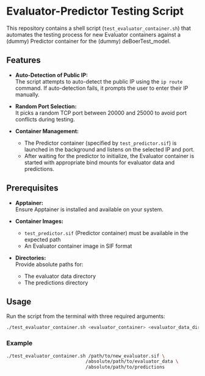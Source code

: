 # Evaluator-Predictor Testing Script

This repository contains a shell script (`test_evaluator_container.sh`) that automates the testing process for new Evaluator containers against a (dummy) Predictor container for the (dummy) deBoerTest_model.

## Features

- **Auto-Detection of Public IP:**  
  The script attempts to auto-detect the public IP using the `ip route` command. If auto-detection fails, it prompts the user to enter their IP manually.

- **Random Port Selection:**  
  It picks a random TCP port between 20000 and 25000 to avoid port conflicts during testing.

- **Container Management:**  
  - The Predictor container (specified by `test_predictor.sif`) is launched in the background and listens on the selected IP and port.
  - After waiting for the predictor to initialize, the Evaluator container is started with appropriate bind mounts for evaluator data and predictions.

## Prerequisites

- **Apptainer:**  
  Ensure Apptainer is installed and available on your system.

- **Container Images:**  
  - `test_predictor.sif` (Predictor container) must be available in the expected path
  - An Evaluator container image in SIF format

- **Directories:**  
  Provide absolute paths for:
  - The evaluator data directory
  - The predictions directory

## Usage

Run the script from the terminal with three required arguments:

```bash
./test_evaluator_container.sh <evaluator_container> <evaluator_data_dir> <predictions_dir>
```

### Example

```bash
./test_evaluator_container.sh /path/to/new_evaluator.sif \
                             /absolute/path/to/evaluator_data \
                             /absolute/path/to/predictions
```
